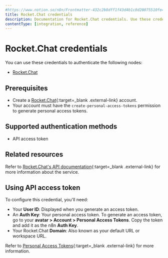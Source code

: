 ```yaml
---
#https://www.notion.so/n8n/Frontmatter-432c2b8dff1f43d4b1c8d20075510fe4
title: Rocket.Chat credentials
description: Documentation for Rocket.Chat credentials. Use these credentials to authenticate Rocket.Chat in n8n, a workflow automation platform.
contentType: [integration, reference]
---
```


# Rocket.Chat credentials

You can use these credentials to authenticate the following nodes:

- [Rocket.Chat](/integrations/builtin/app-nodes/n8n-nodes-base.rocketchat.md)

## Prerequisites

- Create a [Rocket.Chat](https://rocket.chat/){:target=_blank .external-link} account.
- Your account must have the `create-personal-access-tokens` permission to generate personal access tokens.

## Supported authentication methods

- API access token

## Related resources

<!--vale off-->
Refer to [Rocket.Chat's API documentation](https://developer.rocket.chat/reference/api/rest-api){:target=_blank .external-link} for more information about the service.
<!--vale on-->

## Using API access token

To configure this credential, you'll need:

- Your **User ID**: Displayed when you generate an access token.
- An **Auth Key**: Your personal access token. To generate an access token, go to your **avatar > Account > Personal Access Tokens**. Copy the token and add it as the n8n **Auth Key**.
- Your Rocket.Chat **Domain**: Also known as your default URL or workspace URL.

Refer to [Personal Access Tokens](https://docs.rocket.chat/docs/manage-your-account-settings#personal-access-tokens){:target=_blank .external-link} for more information.


